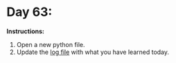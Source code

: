# Day 63: 
**Instructions:** 
1. Open a new python file.
2. Update the [log file](../../log.md) with what you have learned today.
